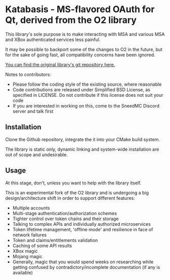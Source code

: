 # Katabasis - MS-flavored OAuth for Qt, derived from the O2 library

This library's sole purpose is to make interacting with MSA and various MSA and XBox authenticated services less painful.

It may be possible to backport some of the changes to O2 in the future, but for the sake of going fast, all compatibility concerns have been ignored.

[You can find the original library's git repository here.](https://github.com/pipacs/o2)

Notes to contributors:

   * Please follow the coding style of the existing source, where reasonable
   * Code contributions are released under Simplified BSD License, as specified in LICENSE. Do not contribute if this license does not suit your code
   * If you are interested in working on this, come to the SneedMC Discord server and talk first

## Installation

Clone the Github repository, integrate the it into your CMake build system.

The library is static only, dynamic linking and system-wide installation are out of scope and undesirable.

## Usage

At this stage, don't, unless you want to help with the library itself.

This is an experimental fork of the O2 library and is undergoing a big design/architecture shift in order to support different features:

* Multiple accounts
* Multi-stage authentication/authorization schemes
* Tighter control over token chains and their storage
* Talking to complex APIs and individually authorized microservices
* Token lifetime management, 'offline mode' and resilience in face of network failures
* Token and claims/entitlements validation
* Caching of some API results
* XBox magic
* Mojang magic
* Generally, magic that you would spend weeks on researching while getting confused by contradictory/incomplete documentation (if any is available)
